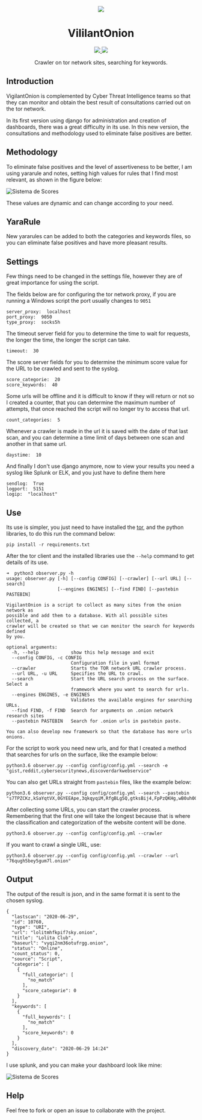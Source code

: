 <p align="center">
  <img src="utils/img/logo.png">
</p>

<h1 align="center">VililantOnion</h1>
<p align="center">
  <a href="https://python.org/">
    <img src="https://img.shields.io/pypi/pyversions/3.svg">
  </a>
    <a href="https://opensource.org">
    <img src="https://img.shields.io/badge/Open%20Source-%E2%9D%A4-brightgreen.svg">
  </a>
</p>

<p align="center">
  Crawler on tor network sites, searching for keywords.
</p>

## Introduction

VigilantOnion is complemented by Cyber Threat Intelligence teams so that they can monitor and obtain the best result of consultations carried out on the tor network.

In its first version using django for administration and creation of dashboards, there was a great difficulty in its use. In this new version, the consultations and methodology used to eliminate false positives are better.

## Methodology

To eliminate false positives and the level of assertiveness to be better, I am using yararule and notes, setting high values for rules that I find most relevant, as shown in the figure below:

![Sistema de Scores](utils/img/scores.png)

These values are dynamic and can change according to your need.

## YaraRule

New yararules can be added to both the categories and keywords files, so you can eliminate false positives and have more pleasant results.

## Settings

Few things need to be changed in the settings file, however they are of great importance for using the script.

The fields below are for configuring the tor network proxy, if you are running a Windows script the port usually changes to `9051`

    server_proxy:  localhost
    port_proxy:  9050
    type_proxy:  socks5h

The timeout server field for you to determine the time to wait for requests, the longer the time, the longer the script can take.

    timeout:  30

The score server fields for you to determine the minimum score value for the URL to be crawled and sent to the syslog.

    score_categorie:  20
    score_keywords:  40

Some urls will be offline and it is difficult to know if they will return or not so I created a counter, that you can determine the maximum number of attempts, that once reached the script will no longer try to access that url.

    count_categories:  5

Whenever a crawler is made in the url it is saved with the date of that last scan, and you can determine a time limit of days between one scan and another in that same url.

    daystime:  10

And finally I don't use django anymore, now to view your results you need a syslog like Splunk or ELK, and you just have to define them here

    sendlog:  True
    logport:  5151
    logip:  "localhost"

## Use

Its use is simpler, you just need to have installed the [tor](https://itsfoss.com/install-tar-browser-linux/#:~:text=Install%20Tor%20browser%20launcher%20in,instructions%20on%20its%20download%20page.&text=All%20you%20have%20to%20do,folder%20and%20run%20the%20launcher.), and the python libraries, to do this run the command below:

    pip install -r requirements.txt

After the tor client and the installed libraries use the `--help` command to get details of its use.

```
➜  python3 observer.py -h
usage: observer.py [-h] [--config CONFIG] [--crawler] [--url URL] [--search]
                   [--engines ENGINES] [--find FIND] [--pastebin PASTEBIN]

VigilantOnion is a script to collect as many sites from the onion network as
possible and add them to a database. With all possible sites collected, a
crawler will be created so that we can monitor the search for keywords defined
by you.

optional arguments:
  -h, --help            show this help message and exit
  --config CONFIG, -c CONFIG
                        Configuration file in yaml format
  --crawler             Starts the TOR network URL crawler process.
  --url URL, -u URL     Specifies the URL to crawl.
  --search              Start the URL search process on the surface. Select a
                        framework where you want to search for urls.
  --engines ENGINES, -e ENGINES
                        Validates the available engines for searching URLs.
  --find FIND, -f FIND  Search for arguments on .onion network research sites
  --pastebin PASTEBIN   Search for .onion urls in pastebin paste.

You can also develop new framework so that the database has more urls onions.
```

For the script to work you need new urls, and for that I created a method that searches for urls on the surface, like the example below:

    python3.6 observer.py --config config/config.yml --search -e "gist,reddit,cybersecuritynews,discoverdarkwebservice"

You can also get URLs straight from `pastebin` files, like the example below:

    python3.6 observer.py --config config/config.yml --search --pastebin "s7TPZCKz,kSaYqtVX,0GYEEApe,3qkqyqiM,RfgBLg5Q,gtksBij4,FpPzQKHg,wB0uh00r,jDGJhQCC,q6DZ9U,ac2TnUjY,pv4xRWXQ,PgLUE7pF,9XW5Pc7R,hqyGMi7e,UZRM2z8y,7tQvV5CU,9JhVq3H3,Cb5HTydt,kMW5wp3N,v5Yq66sH,2q3SsR3a,gnd8jx97,QwSJYhYF,iNydrDfe"

After collecting some URLs, you can start the crawler process.
Remembering that the first one will take the longest because that is where the classification and categorization of the website content will be done.

    python3.6 observer.py --config config/config.yml --crawler

If you want to crawl a single URL, use:

    python3.6 observer.py --config config/config.yml --crawler --url "76qugh5bey5gum7l.onion"

## Output

The output of the result is json, and in the same format it is sent to the chosen syslog.

```
{
  "lastscan": "2020-06-29",
  "id": 10760,
  "type": "URI",
  "url": "lolitmhfkpif7sky.onion",
  "title": "Lolita Club",
  "baseurl": "vyqi2nm36otufrgg.onion",
  "status": "Online",
  "count_status": 0,
  "source": "Script",
  "categorie": [
    {
      "full_categorie": [
        "no_match"
      ],
      "score_categorie": 0
    }
  ],
  "keywords": [
    {
      "full_keywords": [
        "no_match"
      ],
      "score_keywords": 0
    }
  ],
  "discovery_date": "2020-06-29 14:24"
}
```

I use splunk, and you can make your dashboard look like mine:

![Sistema de Scores](utils/img/dashboard.png)

## Help

Feel free to fork or open an issue to collaborate with the project.
